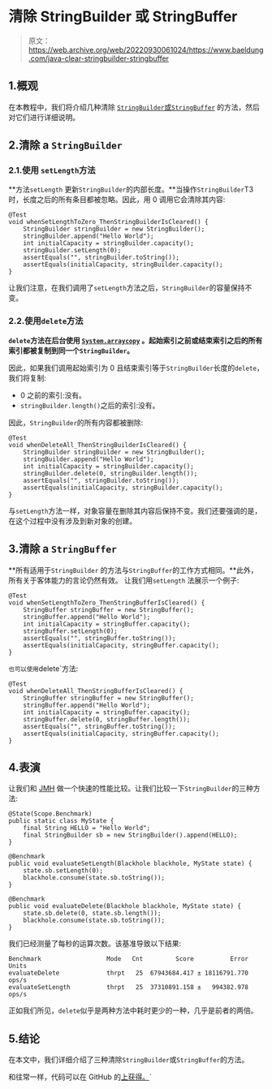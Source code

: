 # 清除 StringBuilder 或 StringBuffer

> 原文：<https://web.archive.org/web/20220930061024/https://www.baeldung.com/java-clear-stringbuilder-stringbuffer>

## 1.概观

在本教程中，我们将介绍几种清除 [`StringBuilder`或`StringBuffer`](/web/20220824120057/https://www.baeldung.com/java-string-builder-string-buffer) 的方法，然后对它们进行详细说明。

## 2.清除 a `StringBuilder`

### 2.1.使用 `setLength`方法

**方法`setLength` 更新`StringBuilder`的内部长度。**当操作`StringBuilder`T3 时，长度之后的所有条目都被忽略。因此，用 0 调用它会清除其内容:

```
@Test
void whenSetLengthToZero_ThenStringBuilderIsCleared() {
    StringBuilder stringBuilder = new StringBuilder();
    stringBuilder.append("Hello World");
    int initialCapacity = stringBuilder.capacity();
    stringBuilder.setLength(0);
    assertEquals("", stringBuilder.toString());
    assertEquals(initialCapacity, stringBuilder.capacity();
}
```

让我们注意，在我们调用了`setLength`方法之后，`StringBuilder`的容量保持不变。

### 2.2.使用`delete`方法

**`delete`方法在后台使用 [`System.arraycopy`](/web/20220824120057/https://www.baeldung.com/java-array-copy) 。起始索引之前或结束索引之后的所有索引都被复制到同一个`StringBuilder`。**

因此，如果我们调用起始索引为 0 且结束索引等于`StringBuilder`长度的`delete`，我们将复制:

*   0 之前的索引:没有。
*   `stringBuilder.length()`之后的索引:没有。

因此，`StringBuilder`的所有内容都被删除:

```
@Test
void whenDeleteAll_ThenStringBuilderIsCleared() {
    StringBuilder stringBuilder = new StringBuilder();
    stringBuilder.append("Hello World");
    int initialCapacity = stringBuilder.capacity();
    stringBuilder.delete(0, stringBuilder.length());
    assertEquals("", stringBuilder.toString());
    assertEquals(initialCapacity, stringBuilder.capacity();
}
```

与`setLength`方法一样，对象容量在删除其内容后保持不变。我们还要强调的是，在这个过程中没有涉及到新对象的创建。

## 3.清除 a `StringBuffer`

**所有适用于`StringBuilder` 的方法与`StringBuffer`的工作方式相同。**此外，所有关于客体能力的言论仍然有效。
让我们用`setLength` 法展示一个例子:

```
@Test
void whenSetLengthToZero_ThenStringBufferIsCleared() {
    StringBuffer stringBuffer = new StringBuffer();
    stringBuffer.append("Hello World");
    int initialCapacity = stringBuffer.capacity();
    stringBuffer.setLength(0);
    assertEquals("", stringBuffer.toString());
    assertEquals(initialCapacity, stringBuffer.capacity();
}
```

 `也可以使用`delete`方法:

```
@Test
void whenDeleteAll_ThenStringBufferIsCleared() {
    StringBuffer stringBuffer = new StringBuffer();
    stringBuffer.append("Hello World");
    int initialCapacity = stringBuffer.capacity();
    stringBuffer.delete(0, stringBuffer.length());
    assertEquals("", stringBuffer.toString());
    assertEquals(initialCapacity, stringBuffer.capacity();
}
```

## 4.表演

让我们和 [JMH](/web/20220824120057/https://www.baeldung.com/java-microbenchmark-harness) 做一个快速的性能比较。让我们比较一下`StringBuilder`的三种方法:

```
@State(Scope.Benchmark)
public static class MyState {
    final String HELLO = "Hello World";
    final StringBuilder sb = new StringBuilder().append(HELLO);
}

@Benchmark
public void evaluateSetLength(Blackhole blackhole, MyState state) {
    state.sb.setLength(0);
    blackhole.consume(state.sb.toString());
}

@Benchmark
public void evaluateDelete(Blackhole blackhole, MyState state) {
    state.sb.delete(0, state.sb.length());
    blackhole.consume(state.sb.toString());
}
```

我们已经测量了每秒的运算次数。该基准导致以下结果:

```
Benchmark                  Mode   Cnt         Score          Error  Units
evaluateDelete             thrpt   25  67943684.417 ± 18116791.770  ops/s
evaluateSetLength          thrpt   25  37310891.158 ±   994382.978  ops/s
```

正如我们所见，`delete`似乎是两种方法中耗时更少的一种，几乎是前者的两倍。

## 5.结论

在本文中，我们详细介绍了三种清除`StringBuilder`或`StringBuffer`的方法。

和往常一样，代码可以在 GitHub 的[上获得。](https://web.archive.org/web/20220824120057/https://github.com/eugenp/tutorials/tree/master/core-java-modules/core-java-string-apis)`